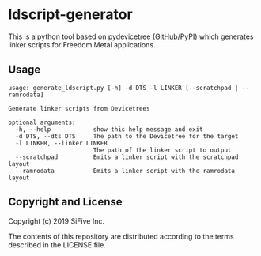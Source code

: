 # ldscript-generator

This is a python tool based on pydevicetree
([GitHub](https://github.com/sifive/pydevicetree)/[PyPI](https://pypi.org/project/pydevicetree/))
which generates linker scripts for Freedom Metal applications.

## Usage

```
usage: generate_ldscript.py [-h] -d DTS -l LINKER [--scratchpad | --ramrodata]

Generate linker scripts from Devicetrees

optional arguments:
  -h, --help            show this help message and exit
  -d DTS, --dts DTS     The path to the Devicetree for the target
  -l LINKER, --linker LINKER
                        The path of the linker script to output
  --scratchpad          Emits a linker script with the scratchpad layout
  --ramrodata           Emits a linker script with the ramrodata layout
```

## Copyright and License

Copyright (c) 2019 SiFive Inc.

The contents of this repository are distributed according to the terms described in the LICENSE
file.
